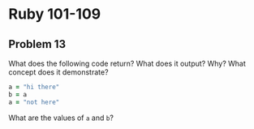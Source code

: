 # Ruby 101-109
## Problem 13

What does the following code return? What does it output? Why? What concept does it demonstrate?

```ruby
a = "hi there"
b = a
a = "not here"
```

What are the values of `a` and `b`?

